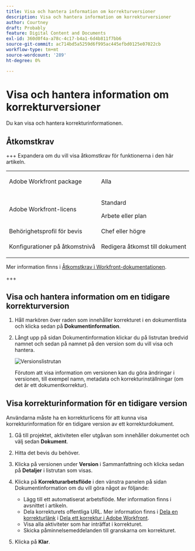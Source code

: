 ```yaml
---
title: Visa och hantera information om korrekturversioner
description: Visa och hantera information om korrekturversioner
author: Courtney
draft: Probably
feature: Digital Content and Documents
exl-id: 360d0f4a-a78c-4c17-b4a1-6d4b811f7bb6
source-git-commit: ac714bd5a5259d6f995ac445efbd0125e07022cb
workflow-type: tm+mt
source-wordcount: '289'
ht-degree: 0%

---
```


# Visa och hantera information om korrekturversioner

Du kan visa och hantera korrekturinformationen.

## Åtkomstkrav

+++ Expandera om du vill visa åtkomstkrav för funktionerna i den här artikeln.

<table style="table-layout:auto"> 
 <col> 
 <col> 
 <tbody> 
  <tr> 
   <td role="rowheader">Adobe Workfront package</td> 
   <td> <p>Alla</p> </td> 
  </tr> 
  <tr> 
   <td role="rowheader">Adobe Workfront-licens</td> 
   <td> 
   <p>Standard</p>
   <p>Arbete eller plan</p> 
   </td> 
  </tr> 
  <tr> 
   <td role="rowheader">Behörighetsprofil för bevis </td> 
   <td>Chef eller högre</td> 
  </tr> 
  <tr> 
   <td role="rowheader">Konfigurationer på åtkomstnivå</td> 
   <td> <p>Redigera åtkomst till dokument</p> </td> 
  </tr> 
 </tbody> 
</table>

Mer information finns i [Åtkomstkrav i Workfront-dokumentationen](/help/quicksilver/administration-and-setup/add-users/access-levels-and-object-permissions/access-level-requirements-in-documentation.md).

+++

## Visa och hantera information om en tidigare korrekturversion

1. Håll markören över raden som innehåller korrekturet i en dokumentlista och klicka sedan på **Dokumentinformation**.
1. Långt upp på sidan Dokumentinformation klickar du på listrutan bredvid namnet och sedan på namnet på den version som du vill visa och hantera.

   ![Versionslistrutan](assets/version-drop-dn-doc-dtls-nwe-350x93.png)

   Förutom att visa information om versionen kan du göra ändringar i versionen, till exempel namn, metadata och korrekturinställningar (om det är ett dokumentkorrektur).

## Visa korrekturinformation för en tidigare version

Användarna måste ha en korrekturlicens för att kunna visa korrekturinformation för en tidigare version av ett korrekturdokument.

1. Gå till projektet, aktiviteten eller utgåvan som innehåller dokumentet och välj sedan **Dokument**.
1. Hitta det bevis du behöver.
1. Klicka på versionen under **Version** i Sammanfattning och klicka sedan på **Detaljer** i listrutan som visas.

1. Klicka på **Korrekturarbetsflöde** i den vänstra panelen på sidan Dokumentinformation om du vill göra något av följande:

   * Lägg till ett automatiserat arbetsflöde. Mer information finns i avsnittet i artikeln.
   * Dela korrekturets offentliga URL. Mer information finns i [Dela en korrekturlänk](../../../../review-and-approve-work/proofing/managing-proofs-within-workfront/share-a-proof-in-workfront.md#share) i [Dela ett korrektur i Adobe Workfront](../../../../review-and-approve-work/proofing/managing-proofs-within-workfront/share-a-proof-in-workfront.md).
   * Visa alla aktiviteter som har inträffat i korrekturet.
   * Skicka påminnelsemeddelanden till granskarna om korrekturet.

1. Klicka på **Klar**.

